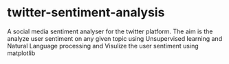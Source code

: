 # twitter-sentiment-analysis
A social media sentiment analyser for the twitter platform.
The aim is the analyze user sentiment on any given topic using 
Unsupervised learning and Natural Language processing and 
Visulize the user sentiment using matplotlib
